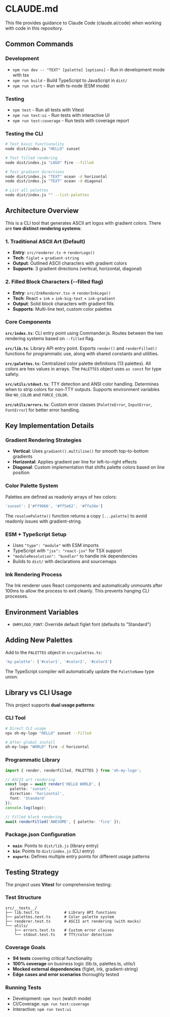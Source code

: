 # CLAUDE.md

This file provides guidance to Claude Code (claude.ai/code) when working with code in this repository.

## Common Commands

### Development
- `npm run dev -- "TEXT" [palette] [options]` - Run in development mode with tsx
- `npm run build` - Build TypeScript to JavaScript in `dist/`
- `npm run start` - Run with ts-node (ESM mode)

### Testing
- `npm test` - Run all tests with Vitest
- `npm run test:ui` - Run tests with interactive UI
- `npm run test:coverage` - Run tests with coverage report

### Testing the CLI
```bash
# Test basic functionality
node dist/index.js "HELLO" sunset

# Test filled rendering
node dist/index.js "LOGO" fire --filled

# Test gradient directions
node dist/index.js "TEXT" ocean -d horizontal
node dist/index.js "TEXT" ocean -d diagonal

# List all palettes
node dist/index.js "" --list-palettes
```

## Architecture Overview

This is a CLI tool that generates ASCII art logos with gradient colors. There are **two distinct rendering systems**:

### 1. Traditional ASCII Art (Default)
- **Entry**: `src/renderer.ts` → `renderLogo()`
- **Tech**: `figlet` + `gradient-string`
- **Output**: Outlined ASCII characters with gradient colors
- **Supports**: 3 gradient directions (vertical, horizontal, diagonal)

### 2. Filled Block Characters (--filled flag)
- **Entry**: `src/InkRenderer.tsx` → `renderInkLogo()`
- **Tech**: React + `ink` + `ink-big-text` + `ink-gradient`
- **Output**: Solid block characters with gradient fills
- **Supports**: Multi-line text, custom color palettes

### Core Components

**`src/index.ts`**: CLI entry point using Commander.js. Routes between the two rendering systems based on `--filled` flag.

**`src/lib.ts`**: Library API entry point. Exports `render()` and `renderFilled()` functions for programmatic use, along with shared constants and utilities.

**`src/palettes.ts`**: Centralized color palette definitions (13 palettes). All colors are hex values in arrays. The `PALETTES` object uses `as const` for type safety.

**`src/utils/stdout.ts`**: TTY detection and ANSI color handling. Determines when to strip colors for non-TTY outputs. Supports environment variables like `NO_COLOR` and `FORCE_COLOR`.

**`src/utils/errors.ts`**: Custom error classes (`PaletteError`, `InputError`, `FontError`) for better error handling.

## Key Implementation Details

### Gradient Rendering Strategies
- **Vertical**: Uses `gradient().multiline()` for smooth top-to-bottom gradients
- **Horizontal**: Applies gradient per line for left-to-right effects  
- **Diagonal**: Custom implementation that shifts palette colors based on line position

### Color Palette System
Palettes are defined as readonly arrays of hex colors:
```typescript
'sunset': ['#ff9966', '#ff5e62', '#ffa34e']
```
The `resolvePalette()` function returns a copy `[...palette]` to avoid readonly issues with gradient-string.

### ESM + TypeScript Setup
- Uses `"type": "module"` with ESM imports
- TypeScript with `"jsx": "react-jsx"` for TSX support
- `"moduleResolution": "bundler"` to handle ink dependencies
- Builds to `dist/` with declarations and sourcemaps

### Ink Rendering Process
The Ink renderer uses React components and automatically unmounts after 100ms to allow the process to exit cleanly. This prevents hanging CLI processes.

## Environment Variables

- `OHMYLOGO_FONT`: Override default figlet font (defaults to "Standard")

## Adding New Palettes

Add to the `PALETTES` object in `src/palettes.ts`:
```typescript
'my-palette': ['#color1', '#color2', '#color3']
```

The TypeScript compiler will automatically update the `PaletteName` type union.

## Library vs CLI Usage

This project supports **dual usage patterns**:

### CLI Tool
```bash
# Direct CLI usage
npx oh-my-logo "HELLO" sunset --filled

# After global install
oh-my-logo "WORLD" fire -d horizontal
```

### Programmatic Library
```typescript
import { render, renderFilled, PALETTES } from 'oh-my-logo';

// ASCII art rendering
const logo = await render('HELLO WORLD', {
  palette: 'sunset',
  direction: 'horizontal',
  font: 'Standard'
});
console.log(logo);

// Filled block rendering
await renderFilled('AWESOME', { palette: 'fire' });
```

### Package.json Configuration
- **`main`**: Points to `dist/lib.js` (library entry)
- **`bin`**: Points to `dist/index.js` (CLI entry)  
- **`exports`**: Defines multiple entry points for different usage patterns

## Testing Strategy

The project uses **Vitest** for comprehensive testing:

### Test Structure
```
src/__tests__/
├── lib.test.ts           # Library API functions
├── palettes.test.ts      # Color palette system
├── renderer.test.ts      # ASCII art rendering (with mocks)
└── utils/
    ├── errors.test.ts    # Custom error classes
    └── stdout.test.ts    # TTY/color detection
```

### Coverage Goals
- **94 tests** covering critical functionality
- **100% coverage** on business logic (lib.ts, palettes.ts, utils/)
- **Mocked external dependencies** (figlet, ink, gradient-string)
- **Edge cases and error scenarios** thoroughly tested

### Running Tests
- Development: `npm test` (watch mode)
- CI/Coverage: `npm run test:coverage`
- Interactive: `npm run test:ui`
